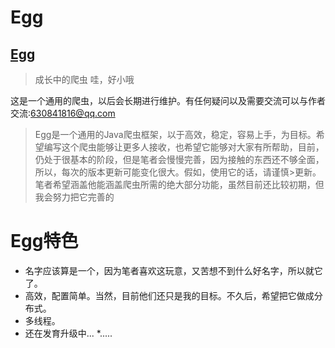 Egg
=====
## [Egg](https://github.com/wangduoxiong/Egg)  
>成长中的爬虫 哇，好小哦

这是一个通用的爬虫，以后会长期进行维护。有任何疑问以及需要交流可以与作者交流:630841816@qq.com
>Egg是一个通用的Java爬虫框架，以于高效，稳定，容易上手，为目标。希望编写这个爬虫能够让更多人接收，也希望它能够对大家有所帮助，目前，仍处于很基本的阶段，但是笔者会慢慢完善，因为接触的东西还不够全面，所以，每次的版本更新可能变化很大。假如，使用它的话，请谨慎>更新。笔者希望涵盖他能涵盖爬虫所需的绝大部分功能，虽然目前还比较初期，但我会努力把它完善的

# Egg特色
* 名字应该算是一个，因为笔者喜欢这玩意，又苦想不到什么好名字，所以就它了。
* 高效，配置简单。当然，目前他们还只是我的目标。不久后，希望把它做成分布式。
* 多线程。
* 还在发育升级中...
*.....

